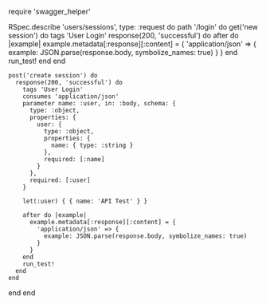 require 'swagger_helper'

RSpec.describe 'users/sessions', type: :request do
  path '/login' do
    get('new session') do
      tags 'User Login'
      response(200, 'successful') do
        after do |example|
          example.metadata[:response][:content] = {
            'application/json' => {
              example: JSON.parse(response.body, symbolize_names: true)
            }
          }
        end
        run_test!
      end
    end

    post('create session') do
      response(200, 'successful') do
        tags 'User Login'
        consumes 'application/json'
        parameter name: :user, in: :body, schema: {
          type: :object,
          properties: {
            user: {
              type: :object,
              properties: {
                name: { type: :string }
              },
              required: [:name]
            }
          },
          required: [:user]
        }

        let(:user) { { name: 'API Test' } }

        after do |example|
          example.metadata[:response][:content] = {
            'application/json' => {
              example: JSON.parse(response.body, symbolize_names: true)
            }
          }
        end
        run_test!
      end
    end
  end
end